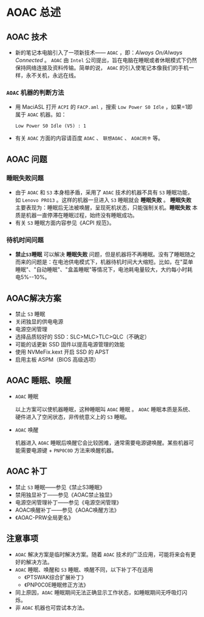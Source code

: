 # AOAC 总述

## AOAC 技术

- 新的笔记本电脑引入了一项新技术—— `AOAC` ，即：*Always On/Always Connected* 。 `AOAC` 由 `Intel` 公司提出，旨在电脑在睡眠或者休眠模式下仍然保持网络连接及资料传输。简单的说，  `AOAC` 的引入使笔记本像我们的手机一样，永不关机，永远在线。

### `AOAC` 机器的判断方法

- 用 MaciASL 打开 `ACPI` 的 `FACP.aml` ，搜索 `Low Power S0 Idle` ，如果=1即属于 `AOAC` 机器。如：

  ```asl
  Low Power S0 Idle (V5) : 1
  ```

- 有关 `AOAC` 方面的内容请百度 `AOAC` 、 `联想AOAC` 、 `AOAC网卡` 等。

## AOAC 问题

### 睡眠失败问题

- 由于 `AOAC` 和 `S3` 本身相矛盾，采用了 `AOAC` 技术的机器不具有 `S3` 睡眠功能，如 `Lenovo PRO13` 。这样的机器一旦进入 `S3` 睡眠就会 **睡眠失败** 。 **睡眠失败** 主要表现为：睡眠后无法被唤醒，呈现死机状态，只能强制关机。**睡眠失败** 本质是机器一直停滞在睡眠过程，始终没有睡眠成功。
- 有关 `S3` 睡眠方面内容参见《ACPI 规范》。

### 待机时间问题

- **禁止`S3`睡眠** 可以解决 **睡眠失败** 问题，但是机器将不再睡眠。没有了睡眠随之而来的问题是：在电池供电模式下，机器待机时间大大缩短。比如，在"菜单睡眠"、"自动睡眠"、"盒盖睡眠"等情况下，电池耗电量较大，大约每小时耗电5%--10%。

## AOAC解决方案

- 禁止 `S3` 睡眠
- 关闭独显的供电电源
- 电源空闲管理
- 选择品质较好的 SSD：SLC>MLC>TLC>QLC（不确定）
- 可能的话更新 SSD 固件以提高电源管理的效能
- 使用 NVMeFix.kext 开启 SSD 的 APST
- 启用主板 ASPM（BIOS 高级选项）

## AOAC 睡眠、唤醒

- `AOAC` 睡眠

  以上方案可以使机器睡眠，这种睡眠叫 `AOAC` 睡眠 。 `AOAC` 睡眠本质是系统、硬件进入了空闲状态，非传统意义上的 `S3` 睡眠。

- `AOAC` 唤醒

  机器进入 `AOAC` 睡眠后唤醒它会比较困难，通常需要电源键唤醒。某些机器可能需要电源键 + `PNP0C0D` 方法来唤醒机器。

## AOAC 补丁

- 禁止 `S3` 睡眠——参见《禁止S3睡眠》
- 禁用独显补丁——参见《AOAC禁止独显》
- 电源空闲管理补丁——参见《电源空闲管理》
- AOAC唤醒补丁——参见《AOAC唤醒方法》
- 《AOAC-PRW全局更名》

## 注意事项

- `AOAC` 解决方案是临时解决方案。随着 `AOAC` 技术的广泛应用，可能将来会有更好的解决方法。
- `AOAC` 睡眠、唤醒和 `S3` 睡眠、唤醒不同，以下补丁不在适用
  - 《PTSWAK综合扩展补丁》
  - 《PNP0C0E睡眠修正方法》
- 同上原因，`AOAC` 睡眠期间无法正确显示工作状态，如睡眠期间无呼吸灯闪烁。
- 非 `AOAC` 机器也可尝试本方法。

